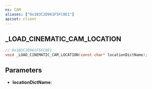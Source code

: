 ```yaml
---
ns: CAM
aliases: ["0x1B3C2D961F5FC0E1"]
apiset: client
---
```

## _LOAD_CINEMATIC_CAM_LOCATION

```c
// 0x1B3C2D961F5FC0E1
void _LOAD_CINEMATIC_CAM_LOCATION(const char* locationDictName);
```


## Parameters
* **locationDictName**:



